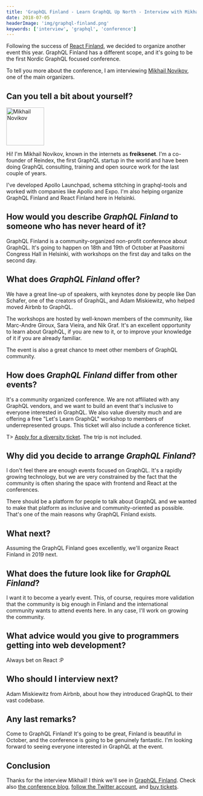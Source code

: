 ```yaml
---
title: 'GraphQL Finland - Learn GraphQL Up North - Interview with Mikhail Novikov'
date: 2018-07-05
headerImage: 'img/graphql-finland.png'
keywords: ['interview', 'graphql', 'conference']
---
```


Following the success of [React Finland](https://react-finland.fi), we decided to organize another event this year. GraphQL Finland has a different scope, and it's going to be the first Nordic GraphQL focused conference.

To tell you more about the conference, I am interviewing [Mikhail Novikov](https://twitter.com/freiksenet), one of the main organizers.

## Can you tell a bit about yourself?

<p>
<span class="author">
  <img src="https://www.gravatar.com/avatar/811bcaa26aa7e2af0587b9d170138ff0?s=200" alt="Mikhail Novikov" class="author" width="100" height="100" />
</span>

Hi! I'm Mikhail Novikov, known in the internets as **freiksenet**. I'm a co-founder of Reindex, the first GraphQL startup in the world and have been doing GraphQL consulting, training and open source work for the last couple of years.

</p>

I've developed Apollo Launchpad, schema stitching in graphql-tools and worked with companies like Apollo and Expo. I'm also helping organize GraphQL Finland and React Finland here in Helsinki.

## How would you describe _GraphQL Finland_ to someone who has never heard of it?

GraphQL Finland is a community-organized non-profit conference about GraphQL. It's going to happen on 18th and 19th of October at Paasitorni Congress Hall in Helsinki, with workshops on the first day and talks on the second day.

## What does _GraphQL Finland_ offer?

We have a great line-up of speakers, with keynotes done by people like Dan Schafer, one of the creators of GraphQL, and Adam Miskiewitz, who helped moved Airbnb to GraphQL.

The workshops are hosted by well-known members of the community, like Marc-Andre Giroux, Sara Vieira, and Nik Graf. It's an excellent opportunity to learn about GraphQL, if you are new to it, or to improve your knowledge of it if you are already familiar.

The event is also a great chance to meet other members of GraphQL community.

## How does _GraphQL Finland_ differ from other events?

It's a community organized conference. We are not affiliated with any GraphQL vendors, and we want to build an event that's inclusive to everyone interested in GraphQL. We also value diversity much and are offering a free "Let's Learn GraphQL" workshop to members of underrepresented groups. This ticket will also include a conference ticket.

T> [Apply for a diversity ticket](https://diversitytickets.org/events/184). The trip is not included.

## Why did you decide to arrange _GraphQL Finland_?

I don't feel there are enough events focused on GraphQL. It's a rapidly growing technology, but we are very constrained by the fact that the community is often sharing the space with frontend and React at the conferences.

There should be a platform for people to talk about GraphQL and we wanted to make that platform as inclusive and community-oriented as possible. That's one of the main reasons why GraphQL Finland exists.

## What next?

Assuming the GraphQL Finland goes excellently, we'll organize React Finland in 2019 next.

## What does the future look like for _GraphQL Finland_?

I want it to become a yearly event. This, of course, requires more validation that the community is big enough in Finland and the international community wants to attend events here. In any case, I'll work on growing the community.

## What advice would you give to programmers getting into web development?

Always bet on React :P

## Who should I interview next?

Adam Miskiewitz from Airbnb, about how they introduced GraphQL to their vast codebase.

## Any last remarks?

Come to GraphQL Finland! It's going to be great, Finland is beautiful in October, and the conference is going to be genuinely fantastic. I'm looking forward to seeing everyone interested in GraphQL at the event.

## Conclusion

Thanks for the interview Mikhail! I think we'll see in [GraphQL Finland](https://graphql-finland.fi/). Check also [the conference blog](https://medium.com/graphql-finland), [follow the Twitter account](https://twitter.com/GraphQLFinland), and [buy tickets](https://graphql-finland.fi/#tickets).
